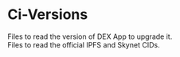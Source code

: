 # Ci-Versions
Files to read the version of DEX App to upgrade it.<br />
Files to read the official IPFS and Skynet CIDs.<br /><br />

